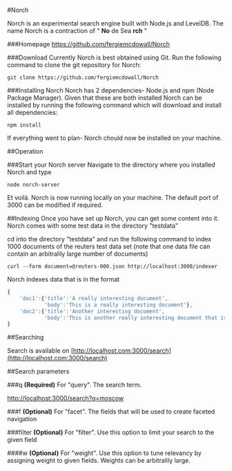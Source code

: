 #Norch

Norch is an experimental search engine built with Node.js and LevelDB. The name Norch is a contraction of " **No** de Sea **rch** "

###Homepage
https://github.com/fergiemcdowall/Norch

###Download
Currently Norch is best obtained using Git. Run the following command to clone the git repository for Norch:

    git clone https://github.com/fergiemcdowall/Norch
    
###Installing Norch
Norch has 2 dependencies- Node.js and npm (Node Package Manager). Given that these are both installed Norch can be installed by running the following command which will download and install all dependencies:

    npm install

If everything went to plan- Norch chould now be installed on your machine.
    

##Operation

###Start your Norch server
Navigate to the directory where you installed Norch and type

    node norch-server

Et voilá. Norch is now running locally on your machine. The default port of 3000 can be modified if required.

##Indexing
Once you have set up Norch, you can get some content into it. Norch comes with some test data in the directory "testdata"

cd into the directory "testdata" and run the following command to index 1000 documents of the reuters test data set (note that one data file can contain an arbitralily large number of documents)

    curl --form document=@reuters-000.json http://localhost:3000/indexer

Norch indexes data that is in the format

```javascript
{
    'doc1':{'title':'A really interesting document',
            'body':'This is a really interesting document'},
    'doc2':{'title':'Another interesting document',
            'body':'This is another really interesting document that is a bit different'}
}
```

##Searching

Search is available on [http://localhost.com:3000/search](http://localhost.com:3000/search)

##Search parameters

###q
**(Required)** For "query". The search term.

[http://localhost:3000/search?q=moscow](http://localhost:3000/search?q=moscow)


###f
**(Optional)** For "facet". The fields that will be used to create faceted navigation

###filter
**(Optional)** For "filter". Use this option to limit your search to the given field

####w
**(Optional)** For "weight". Use this option to tune relevancy by assigning weight to given fields. Weights can be arbitralily large.

